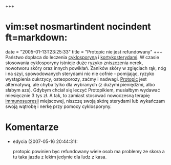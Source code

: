 +++
# vim:set nosmartindent nocindent ft=markdown:
date = "2005-01-13T23:25:33"
title = "Protopic nie jest refundowany"
+++
Państwo dopłaca do leczenia
[cyklosporyną](http://www.atopowe-zapalenie.pl/zapalenie/Cyklosporyna)
i [kortykosterydami](http://www.atopowe-zapalenie.pl/zapalenie/Kortykosterydy).
W czasie stosowania cyklosporyny istnieje duże ryzyko zniszczenia nerek,
nowotworu skóry oraz innych powikłań.  Zaników skóry w zgięciach rąk, nóg i na
szyi, spowodowanych sterydami nic nie cofnie - pomijając, ryzyko wystąpienia
cukrzycy, osteoporozy, zaćmy i nadwagi.
[Protopic](http://www.atopowe-zapalenie.pl/zapalenie/Protopic) jest alternatywą,
ale chyba tylko dla wybranych (z dużymi pieniędzmi, albo słabym azs). Gdybym
chciał się leczyć Protopikiem, musiałbym wydawać miesięcznie 3 tys zł. A tak, to
zamiast stosować nowoczesną terapię
[immunosupresji](http://www.atopowe-zapalenie.pl/zapalenie/Leki_immunosupresyjne)
miejscowej, niszczę swoją skórę sterydami lub wykańczam swoją wątrobę i nerkę
przy pomocy cyklosporyny.

# Komentarze

* edycia (2007-05-16 20:44:31): <p>protopic powinien byc refundowany wiele osob
  ma problemy ze skora a tu taka jazda z lekim jedynie dla ludz z kasa.</p>
